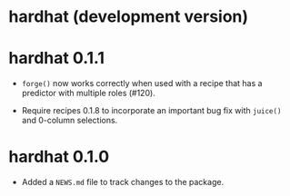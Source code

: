 # hardhat (development version)

# hardhat 0.1.1

* `forge()` now works correctly when used with a recipe that has a predictor
  with multiple roles (#120).

* Require recipes 0.1.8 to incorporate an important bug fix with `juice()` and
  0-column selections.

# hardhat 0.1.0

* Added a `NEWS.md` file to track changes to the package.
